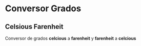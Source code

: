 # Conversor Grados

## Celsious Farenheit

Conversor de grados __celcious__ a __farenheit__ y __farenheit__ a __celcious__